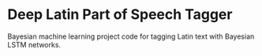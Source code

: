 Deep Latin Part of Speech Tagger
===
Bayesian machine learning project code for tagging Latin text with Bayesian LSTM networks.
